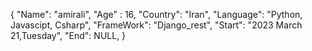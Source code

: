 {
  "Name": "amirali",
  "Age" : 16,
  "Country": "Iran",
  "Language": "Python, Javascipt, Csharp",
  "FrameWork": "Django_rest",
  "Start": "2023 March 21,Tuesday",
  "End": NULL,
}
